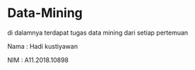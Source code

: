 # Data-Mining
di dalamnya terdapat tugas data mining dari setiap pertemuan


Nama    :       Hadi kustiyawan

NIM     :       A11.2018.10898
